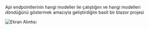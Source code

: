 Api endpointlerinin hangi modeller ile çalıştığını ve hangi modelleri döndüğünü göstermek amacıyla geliştirdiğim basit bir blazor projesi

![Ekran Alıntısı](https://github.com/selcukshn/endpoint-helper/assets/59183630/53c0f3c2-62d9-4f88-b7dd-470e62ebe675)
